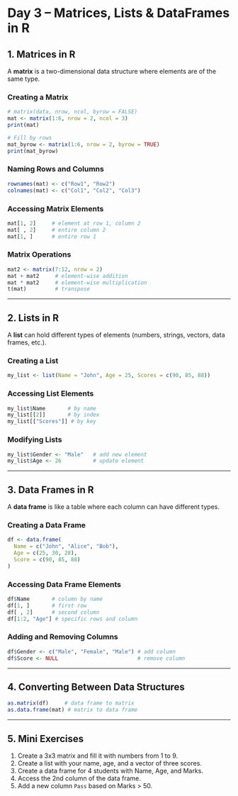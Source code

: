 # Day 3 – Matrices, Lists & DataFrames in R

## 1. Matrices in R
A **matrix** is a two-dimensional data structure where elements are of the same type.

### Creating a Matrix
```r
# matrix(data, nrow, ncol, byrow = FALSE)
mat <- matrix(1:6, nrow = 2, ncol = 3)
print(mat)

# Fill by rows
mat_byrow <- matrix(1:6, nrow = 2, byrow = TRUE)
print(mat_byrow)
```

### Naming Rows and Columns
```r
rownames(mat) <- c("Row1", "Row2")
colnames(mat) <- c("Col1", "Col2", "Col3")
```

### Accessing Matrix Elements
```r
mat[1, 2]     # element at row 1, column 2
mat[ , 2]     # entire column 2
mat[1, ]      # entire row 1
```

### Matrix Operations
```r
mat2 <- matrix(7:12, nrow = 2)
mat + mat2     # element-wise addition
mat * mat2     # element-wise multiplication
t(mat)         # transpose
```

---

## 2. Lists in R
A **list** can hold different types of elements (numbers, strings, vectors, data frames, etc.).

### Creating a List
```r
my_list <- list(Name = "John", Age = 25, Scores = c(90, 85, 88))
```

### Accessing List Elements
```r
my_list$Name       # by name
my_list[[2]]       # by index
my_list[["Scores"]] # by key
```

### Modifying Lists
```r
my_list$Gender <- "Male"   # add new element
my_list$Age <- 26          # update element
```

---

## 3. Data Frames in R
A **data frame** is like a table where each column can have different types.

### Creating a Data Frame
```r
df <- data.frame(
  Name = c("John", "Alice", "Bob"),
  Age = c(25, 30, 28),
  Score = c(90, 85, 88)
)
```

### Accessing Data Frame Elements
```r
df$Name       # column by name
df[1, ]       # first row
df[ , 2]      # second column
df[1:2, "Age"] # specific rows and column
```

### Adding and Removing Columns
```r
df$Gender <- c("Male", "Female", "Male") # add column
df$Score <- NULL                         # remove column
```

---

## 4. Converting Between Data Structures
```r
as.matrix(df)     # data frame to matrix
as.data.frame(mat) # matrix to data frame
```

---

## 5. Mini Exercises
1. Create a 3x3 matrix and fill it with numbers from 1 to 9.
2. Create a list with your name, age, and a vector of three scores.
3. Create a data frame for 4 students with Name, Age, and Marks.
4. Access the 2nd column of the data frame.
5. Add a new column `Pass` based on Marks > 50.
